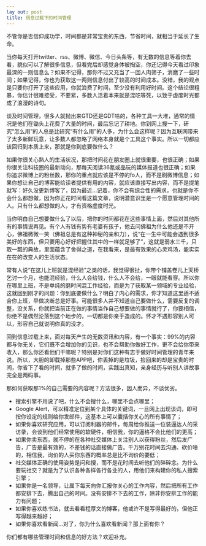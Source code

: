 ```yaml
---
lay out: post
title: 信息过载下的时间管理
---
```


不管你是否信仰成功学，时间都是非常宝贵的东西，节省时间，就相当于延长了生命。

当你每天打开twitter、rss、微博、微信、今日头条等，有无数的信息等着你去看，貌似可以了解很多信息，但看完后却感觉身体被掏空，你还记得今天看过印象最深的一则信息么？如果不记得，那你不过又充当了一回人肉筛子，消磨了一些时间；如果记得，你也为获取这一两则信息付出了较高的时间成本。没错，我的观点是只要你打开了这些应用，你就浪费了时间，至少没有利用好时间。这个结论很粗暴，你估计很难接受，不要紧，多数人活着本来就是混吃等死，以致于虚度时光都成了浪漫的诗句。

谈及时间管理，很多人就抛出来GTD还是GDT啥的，各种工具一大堆，通常的情况是他们在锄头上花费了大量的时间，最后忘记了耕地。你到网上搜一下，研究“怎么用”的人总是比研究“有什么用”的人多，为什么会这样呢？因为互联网带来了太多新鲜玩意，让多数人都忽略了网络本身就是个工具这个事实。所以一切都应该回归到本质上来，那就是你到底要做什么？

如果你很关心熟人的生活状况，那把时间花在朋友圈上就很重要，也很正确；如果你很关注科技圈的最新动向，那每天阅读36氪或品玩的媒体报道也很正确；如果你追求微博上的粉丝数，那你的重点就应该是不停的fo人，而不是刷微博信息；如果你想让自己的博客能给读者提供有用的内容，就应该直接写出内容，而不是提笔就写：好久没更新博客了，因为最近…记着，你不会有综合性的需求，也就是你不会什么都想做，因为你正花时间看这篇文章，说明潜意识里是一个愿意管理时间的人。只有什么都想做的人，才有资格虚度时光。

当你明白自己想要做什么了以后，把你的时间都花在这些事情上面，然后对其他所有的事情说再见。有个人有钱有势有老婆有孩子，他去问佛祖为什么他还是不开心，佛祖微微一笑（佛祖总是有这种神秘的亲和力），说“在一生中可能会遇到很多美好的东西，但只要用心好好把握住其中的一样就足够了”，这就是弱水三千，只取一瓢的典故，里面蕴含了舍得之道，在我看来，是最有效果的心灵鸡汤，能实实在在的改变人的生活状态。

常有人说“在这儿上班就是混经验”之类的话，我觉得很扯，你带个铺盖卷儿上天桥乞讨一个月，也能混经验，什么人会给钱，什么人不会给，一眼就能看穿。所以你在哪里上班，不是单纯的磨时间混工作经验，而是为了获取某一领域的专业经验，这就回到刚才的问题：你到底要做什么？明白了内心的需求，你才知道这里适不适合你上班，早做决断总是好事。可能很多人并不知道自己要做什么，需要反复的调整，没关系，你就把当前正在做的事情当作自己想要做的事情就行了，你要相信，你绝不是偶然沦落到这个地步的，一切都是你亲手造成的。怀才不遇形容别人可以，形容自己就说明你真的没才。

回到信息过载上来，面对每天产生的无数资讯和内容，有一个事实：99%的内容都与你无关，它们既不会增加你的见识，也不会帮助你做好工作，更不会给你带来收入，那么你还看他们干嘛呢？特别是对你们这种有志于做好时间管理的青年来说。所以，大胆的卸载掉那些APP吧，你丢掉的是垃圾，捡回来的却是宝贵的时间，你省下了看的时间，就多了做的时间，实践出真知，亲身经历与听别人讲故事完全是两码事。

那如何获取那1%的自己需要的内容呢？方法很多，因人而异，不谈优劣。

* 搜索引擎不用说了吧，什么不会搜什么，哪里不会点哪里；
* Google Alert，可以精准定位到某个具体的关键词，一旦网上出现该词，即可按你设定的规则给你发邮件，这基本上可以囊括你关心的所有事情了；
* 如果你喜欢研究应用，可以订阅利器的邮件，每周给你推送一位装逼达人的采访录，会谈到他们经常使用的软硬件，相信我，你的逼格不会比他们的更高；
* 如果你卖东西，就不停的在各种社交媒体上关注别人以获得粉丝，然后发广告，广告是最有效的，不差钱的话直接做广告。千万别花时间去沟通、砍价啥的，相信我，询价的人买你东西的概率总是比不询价的要低；
* 社交媒体正确的使用姿势是问和搜，而不是花时间去听他们的碎碎念。为什么要玩社交？就是为了认识各种各样各行各业的人，用他们来构建你的私人搜索引擎；
* 如果你是一名领导，让属下每天向你汇报你关心的工作内容，然后把所有工作都安排下去，腾出自己的时间。没有安排不下去的工作，除非你安排工作的能力有问题；
* 如果你喜欢练书法，就去看看程厚文的博客，他或许不是写得最好的，但他正写得越来越好；
* 如果你喜欢看新闻…对了，你为什么喜欢看新闻？那上面有你？

你们都有哪些管理时间和信息的好方法？欢迎补充。
